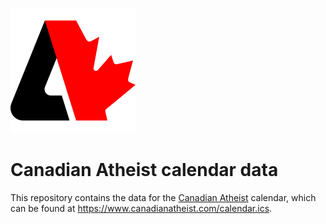 ![Canadian Atheist](canatheist.svg)

Canadian Atheist calendar data
==============================

This repository contains the data for the
[Canadian Atheist](https://www.canadianatheist.com/) calendar, which can be
found at <https://www.canadianatheist.com/calendar.ics>.

